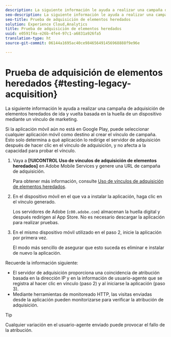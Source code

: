 ```yaml
---
description: La siguiente información le ayuda a realizar una campaña de adquisición de elementos heredados de ida y vuelta basada en la huella de un dispositivo mediante un vínculo de marketing.
seo-description: La siguiente información le ayuda a realizar una campaña de adquisición de elementos heredados de ida y vuelta basada en la huella de un dispositivo mediante un vínculo de marketing.
seo-title: Prueba de adquisición de elementos heredados
solution: Experience Cloud,Analytics
title: Prueba de adquisición de elementos heredados
uuid: e0591f4a-e26b-4fe4-97c1-a6831a926fa5
translation-type: ht
source-git-commit: 06144a1695ac40ce984656491456968888f9e96e

---
```



# Prueba de adquisición de elementos heredados {#testing-legacy-acquisition}

La siguiente información le ayuda a realizar una campaña de adquisición de elementos heredados de ida y vuelta basada en la huella de un dispositivo mediante un vínculo de marketing.

Si la aplicación móvil aún no está en Google Play, puede seleccionar cualquier aplicación móvil como destino al crear el vínculo de campaña. Esto solo determina a qué aplicación lo redirige el servidor de adquisición después de hacer clic en el vínculo de adquisición, y no afecta a la capacidad para probar el vínculo.

1. Vaya a **[!UICONTROL Uso de vínculos de adquisición de elementos heredados]** en Adobe Mobile Services y genere una URL de campaña de adquisición.

   Para obtener más información, consulte [Uso de vínculos de adquisición de elementos heredados](/help/using/acquisition-main/c-marketing-links-builder/t-create-edit-adobe-links/c-use-legacy-acquisition-links/c-use-legacy-acquisition-links.md).

1. En el dispositivo móvil en el que va a instalar la aplicación, haga clic en el vínculo generado.

   Los servidores de Adobe (`c00.adobe.com`) almacenan la huella digital y después redirigen al App Store. No es necesario descargar la aplicación para realizar pruebas.

1. En el mismo dispositivo móvil utilizado en el paso 2, inicie la aplicación por primera vez.

   El modo más sencillo de asegurar que esto suceda es eliminar e instalar de nuevo la aplicación.

Recuerde la información siguiente:

* El servidor de adquisición proporciona una coincidencia de atribución basada en la dirección IP y en la información de usuario-agente que se registra al hacer clic en vínculo (paso 2) y al iniciarse la aplicación (paso 3).
* Mediante herramientas de monitoreado HTTP, las visitas enviadas desde la aplicación pueden monitorizarse para verificar la atribución de adquisición.

>[!TIP]
>
>Cualquier variación en el usuario-agente enviado puede provocar el fallo de la atribución.
